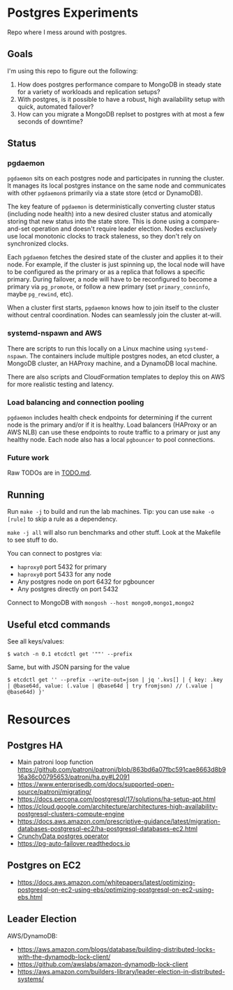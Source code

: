 # Postgres Experiments

Repo where I mess around with postgres.

## Goals

I'm using this repo to figure out the following:

1. How does postgres performance compare to MongoDB in steady state for a variety of workloads and replication setups?
2. With postgres, is it possible to have a robust, high availability setup with quick, automated failover?
3. How can you migrate a MongoDB replset to postgres with at most a few seconds of downtime?

## Status

### pgdaemon

`pgdaemon` sits on each postgres node and participates in running the cluster. It manages its local postgres instance on the same node and communicates with other `pgdaemon`s primarily via a state store (etcd or DynamoDB).

The key feature of `pgdaemon` is deterministically converting cluster status (including node health) into a new desired cluster status and atomically storing that new status into the state store. This is done using a compare-and-set operation and doesn't require leader election. Nodes exclusively use local monotonic clocks to track staleness, so they don't rely on synchronized clocks.

Each `pgdaemon` fetches the desired state of the cluster and applies it to their node. For example, if the cluster is just spinning up, the local node will have to be configured as the primary or as a replica that follows a specific primary. During failover, a node will have to be reconfigured to become a primary via `pg_promote`, or follow a new primary (set `primary_conninfo`, maybe `pg_rewind`, etc).

When a cluster first starts, `pgdaemon` knows how to join itself to the cluster without central coordination. Nodes can seamlessly join the cluster at-will.

### systemd-nspawn and AWS

There are scripts to run this locally on a Linux machine using `systemd-nspawn`. The containers include multiple postgres nodes, an etcd cluster, a MongoDB cluster, an HAProxy machine, and a DynamoDB local machine.

There are also scripts and CloudFormation templates to deploy this on AWS for more realistic testing and latency.

### Load balancing and connection pooling

`pgdaemon` includes health check endpoints for determining if the current node is the primary and/or if it is healthy. Load balancers (HAProxy or an AWS NLB) can use these endpoints to route traffic to a primary or just any healthy node. Each node also has a local `pgbouncer` to pool connections.

### Future work

Raw TODOs are in [TODO.md](./TODO.md).

## Running

Run `make -j` to build and run the lab machines. Tip: you can use `make -o [rule]` to skip a rule as a dependency.

`make -j all` will also run benchmarks and other stuff. Look at the Makefile to see stuff to do.

You can connect to postgres via:
- `haproxy0` port 5432 for primary
- `haproxy0` port 5433 for any node
- Any postgres node on port 6432 for pgbouncer
- Any postgres directly on port 5432

Connect to MongoDB with `mongosh --host mongo0,mongo1,mongo2`

## Useful etcd commands

See all keys/values:

```
$ watch -n 0.1 etcdctl get '""' --prefix
```

Same, but with JSON parsing for the value

```
$ etcdctl get '' --prefix --write-out=json | jq '.kvs[] | { key: .key | @base64d, value: (.value | @base64d | try fromjson) // (.value | @base64d) }'
```

# Resources

## Postgres HA

- Main patroni loop function https://github.com/patroni/patroni/blob/863bd6a07fbc591cae8663d8b916a36c00795653/patroni/ha.py#L2091
- https://www.enterprisedb.com/docs/supported-open-source/patroni/migrating/
- https://docs.percona.com/postgresql/17/solutions/ha-setup-apt.html
- https://cloud.google.com/architecture/architectures-high-availability-postgresql-clusters-compute-engine
- https://docs.aws.amazon.com/prescriptive-guidance/latest/migration-databases-postgresql-ec2/ha-postgresql-databases-ec2.html
- [CrunchyData postgres operator](https://access.crunchydata.com/documentation/postgres-operator/latest)
- https://pg-auto-failover.readthedocs.io

## Postgres on EC2

- https://docs.aws.amazon.com/whitepapers/latest/optimizing-postgresql-on-ec2-using-ebs/optimizing-postgresql-on-ec2-using-ebs.html

## Leader Election

AWS/DynamoDB:

- https://aws.amazon.com/blogs/database/building-distributed-locks-with-the-dynamodb-lock-client/
- https://github.com/awslabs/amazon-dynamodb-lock-client
- https://aws.amazon.com/builders-library/leader-election-in-distributed-systems/
